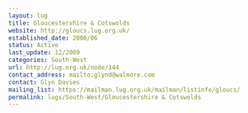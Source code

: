 ```yaml
---
layout: lug
title: Gloucestershire & Cotswolds
website: http://gloucs.lug.org.uk/
established_date: 2000/06
status: Active
last_update: 12/2009
categories: South-West
url: http://lug.org.uk/node/144
contact_address: mailto:glynd@walmore.com
contact: Glyn Davies
mailing_list: https://mailman.lug.org.uk/mailman/listinfo/gloucs/
permalink: lugs/South-West/Gloucestershire & Cotswolds
---
```

